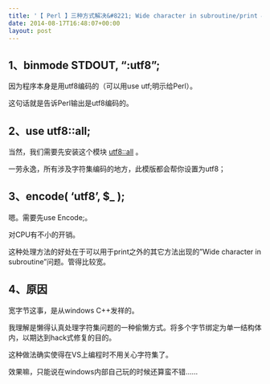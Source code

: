 ```yaml
---
title: '【 Perl 】三种方式解决&#8221; Wide character in subroutine/print &#8220;'
date: 2014-08-17T16:48:07+00:00
layout: post
---
```

## 1、binmode STDOUT, &#8220;:utf8&#8221;;

因为程序本身是用utf8编码的（可以用use utf;明示给Perl）。
  
这句话就是告诉Perl输出是utf8编码的。

## 2、use utf8::all;

当然，我们需要先安装这个模块 [utf8::all](https://metacpan.org/pod/utf8::all "utf8::all") 。
  
一劳永逸，所有涉及字符集编码的地方，此模版都会帮你设置为utf8；

## 3、encode( &#8216;utf8&#8217;, $_ );

嗯。需要先use Encode;。
  
对CPU有不小的开销。
  
这种处理方法的好处在于可以用于print之外的其它方法出现的&#8221;Wide character in subroutine&#8221;问题。管得比较宽。

## 4、原因

宽字节这事，是从windows C++发祥的。
  
我理解是懒得认真处理字符集问题的一种偷懒方式。将多个字节绑定为单一结构体内，以期达到hack式修复的目的。
  
这种做法确实使得在VS上编程时不用关心字符集了。
  
效果嘛，只能说在windows内部自己玩的时候还算蛮不错……
